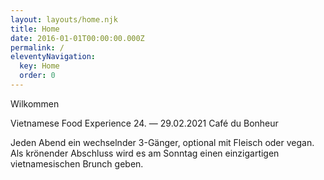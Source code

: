 ```yaml
---
layout: layouts/home.njk
title: Home
date: 2016-01-01T00:00:00.000Z
permalink: /
eleventyNavigation:
  key: Home
  order: 0
---
```

Wilkommen

Vietnamese Food Experience
24. — 29.02.2021
Café du Bonheur

Jeden Abend ein wechselnder 3-Gänger, optional mit Fleisch oder vegan.
Als krönender Abschluss wird es am Sonntag einen einzigartigen vietnamesischen Brunch geben.